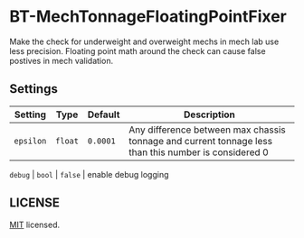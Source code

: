 # BT-MechTonnageFloatingPointFixer

Make the check for underweight and overweight mechs in mech lab use less precision. Floating point math around the check can cause false postives in mech validation.

## Settings

Setting | Type | Default | Description
--- | --- | --- | ---
`epsilon` | `float` | `0.0001` | Any difference between max chassis tonnage and current tonnage less than this number is considered 0

`debug` | `bool` | `false` | enable debug logging

## LICENSE

[MIT](LICENSE) licensed.